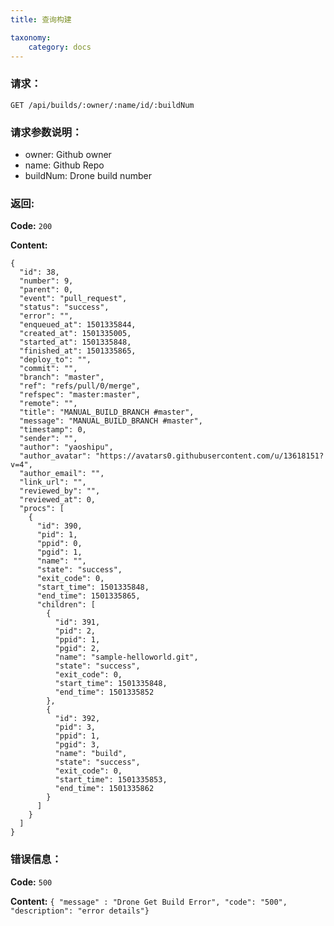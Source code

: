 ```yaml
---
title: 查询构建

taxonomy:
    category: docs
---
```


### 请求：

    GET /api/builds/:owner/:name/id/:buildNum

### 请求参数说明：

- owner: Github owner
- name: Github Repo
- buildNum: Drone build number

### 返回:

**Code:** `200`

**Content:**

```
{
  "id": 38,
  "number": 9,
  "parent": 0,
  "event": "pull_request",
  "status": "success",
  "error": "",
  "enqueued_at": 1501335844,
  "created_at": 1501335005,
  "started_at": 1501335848,
  "finished_at": 1501335865,
  "deploy_to": "",
  "commit": "",
  "branch": "master",
  "ref": "refs/pull/0/merge",
  "refspec": "master:master",
  "remote": "",
  "title": "MANUAL_BUILD_BRANCH #master",
  "message": "MANUAL_BUILD_BRANCH #master",
  "timestamp": 0,
  "sender": "",
  "author": "yaoshipu",
  "author_avatar": "https://avatars0.githubusercontent.com/u/13618151?v=4",
  "author_email": "",
  "link_url": "",
  "reviewed_by": "",
  "reviewed_at": 0,
  "procs": [
    {
      "id": 390,
      "pid": 1,
      "ppid": 0,
      "pgid": 1,
      "name": "",
      "state": "success",
      "exit_code": 0,
      "start_time": 1501335848,
      "end_time": 1501335865,
      "children": [
        {
          "id": 391,
          "pid": 2,
          "ppid": 1,
          "pgid": 2,
          "name": "sample-helloworld.git",
          "state": "success",
          "exit_code": 0,
          "start_time": 1501335848,
          "end_time": 1501335852
        },
        {
          "id": 392,
          "pid": 3,
          "ppid": 1,
          "pgid": 3,
          "name": "build",
          "state": "success",
          "exit_code": 0,
          "start_time": 1501335853,
          "end_time": 1501335862
        }
      ]
    }
  ]
}
```

### 错误信息：

**Code:** `500`

**Content:** `{ "message" : "Drone Get Build Error", "code": "500", "description": "error details"}`
